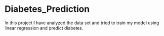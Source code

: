 # Diabetes_Prediction
In this project I have analyzed the data set and tried to train my model using linear regression and predict diabetes. 
